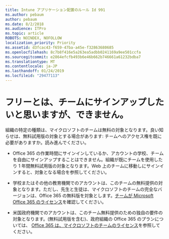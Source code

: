 ```yaml
---
title: Intune アプリケーション配置のルール Id 991
ms.author: pebaum
author: pebaum
ms.date: 8/2/2018
ms.audience: ITPro
ms.topic: article
ROBOTS: NOINDEX, NOFOLLOW
localization_priority: Priority
ms.assetid: d3fcac43-f659-47ba-a45e-f32863680685
ms.openlocfilehash: 8c7b8f416e5a263ea5adbb0241169a9ee501ccfa
ms.sourcegitcommit: e2864efcfb493b6e46b662b746661a61232bdba7
ms.translationtype: MT
ms.contentlocale: ja-JP
ms.lasthandoff: 01/24/2019
ms.locfileid: "29477113"
---
```

# <a name="id-like-to-sign-up-for-teams-free-but-i-cant"></a>フリーとは、チームにサインアップしたいと思いますが、できません。

組織の特定の種類は、マイクロソフトのチームは無料の対象となります。良い知らせは、無料試用版の対象とする場合があります: チームへのアクセス権を既に必要がありますか。読み進んでください。
  
- Office 365 の作業時間にサインインしているか、アカウントの学校、チームを自由にサインアップすることはできません。組織が既にチームを使用したり 1 年間無料試用版の対象となります。Web 上のチームに移動しにサインインすると、対象となる場合を参照してください。
    
- 学校またはその他の教育機関でのアカウントは、このチームの無料提供の対象となります。ただし、先生と生徒は、マイクロソフトのチームの完全なバージョンは、Office 365 の無料版を対象とします。[チームが Microsoft Office 365 のライセンス](https://docs.microsoft.com/microsoftteams/office-365-licensing)を確認してください。
    
- 米国政府機関でのアカウントは、このチーム無料提供のための独自の要件の対象となります。(無料試用版を含む)、政府組織の Office 365 のプランについては、 [Office 365 は、マイクロソフトのチームのライセンス](https://docs.microsoft.com/microsoftteams/office-365-licensing)を参照してください。
    

